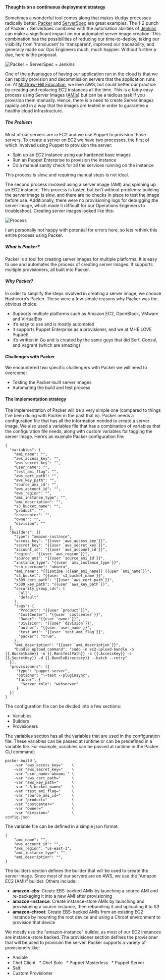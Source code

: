 #### Thoughts on a continuous deployment strategy

Sometimes a wonderful tool comes along that makes kludgy processes radically better. [Packer](https://packer.io/)  and [ServerSpec](http://serverspec.org/) are great examples. The 1-2 punch of Packer + ServerSpec combined with the automation abilities of [Jenkins](https://jenkins-ci.org/) can make a significant impact on our automated server image creation. This combination has the possibilities of reducing our time-to-deploy, taking our visibility from ‘translucent’ to ‘transparent’, improved our traceability, and generally made our Ops Engineers much, much happier. Without further a due, here is the proposal.

![Packer + ServerSpec + Jenkins](https://raw.githubusercontent.com/ehime/Deploy-Strategy/master/assets/packer-serverspec-jenkins.jpg "Packer + ServerSpec + Jenkins")

One of the advantages of having our application run in the cloud is that we can rapidly provision and decommission servers that the application runs on. At [McGraw-Hill Education](https://www.mheducation.com), we love AWS, but could better our practice by creating and replacing EC2 instances all the time. This is a fairly easy process using Server Images ([AMIs](http://docs.aws.amazon.com/AWSEC2/latest/UserGuide/AMIs.html)) but can be a tedious task if you provision them manually. Hence, there is a need to create Server Images rapidly and in a way that the images are tested in order to guarantee a healthy cloud infrastructure.


##### The Problem

Most of our servers are in EC2 and we use Puppet to provision those servers. To create a server on EC2 we have two processes, the first of which involved using Puppet to provision the server:

 * Spin up an EC2 instance using our hardened base images
 * Run an Puppet Enterprise to provision the instance
 * Do a manual sanity check for all the services running on the instance

This process is slow, and requiring manual steps is not ideal.

The second process involved using a server image (AMI) and spinning up an EC2 instance. This process is faster, but isn’t without problems: building the server image is slow, and there are no checks in place to test the image before use. Additionally, there were no provisioning logs for debugging the server image, which made it difficult for our Operations Engineers to troubleshoot. Creating server images looked like this:

![Process](https://raw.githubusercontent.com/ehime/Deploy-Strategy/master/assets/process.jpg "Process")

I am personally not happy with potential for errors here, so lets rethink this entire process using Packer.

##### What is Packer?

Packer is a tool for creating server images for multiple platforms. It is easy to use and automates the process of creating server images. It supports multiple provisioners, all built into Packer.

##### Why Packer?

In order to simplify the steps involved in creating a server image, we choose Hashicorp’s Packer. These were a few simple reasons why Packer was the obvious choice:

 * Supports multiple platforms such as Amazon EC2, OpenStack, VMware and VirtualBox
 * It’s easy to use and is mostly automated
 * It supports Puppet Enterprise as a provisioner, and we at MHE LOVE Puppet!
 * It’s written in Go and is created by the same guys that did Serf, Consul, and Vagrant (which are amazing)

#### Challenges with Packer
We encountered two specific challengers with Packer we will need to overcome:

 * Testing the Packer-built server images
 * Automating the build and test process

#### The Implementation strategy

The implementation of Packer will be a very simple one (compared to things I've been doing with Packer in the past that is). Packer needs a configuration file that has all the information needed to create a server image. We also used a variables file that has a combination of variables that the configuration file needs, along with custom variables for tagging the server image. Here’s an example Packer configuration file:

    {
      "variables": {
        "ami_name": "",
        "aws_access_key": "",
        "aws_secret_key": "",
        "user_name": "",
        "test_ami_flag": "",
        "aws_cert_path": "",
        "aws_key_path": "",
        "source_ami_id": "",
        "aws_account_id": "",
        "aws_region": "",
        "ami_instance_type": "",
        "ami_description": "",
        "s3_bucket_name": "",
        "product": "",
        "costcenter": "",
        "owner": "",
        "division": ""
      },
      "builders": [{
        "type": "amazon-instance",
        "access_key": "{{user `aws_access_key`}}",
        "secret_key": "{{user `aws_secret_key`}}",
        "account_id": "{{user `aws_account_id`}}",
        "region": "{{user `aws_region`}}",
        "source_ami": "{{user `source_ami_id`}}",
        "instance_type": "{{user `ami_instance_type`}}",
        "ssh_username": "ubuntu",
        "ami_name": "{{isotime |clean_ami_name}} {{user `ami_name`}}",
        "s3_bucket": "{{user `s3_bucket_name`}}",
        "x509_cert_path": "{{user `aws_cert_path`}}",
        "x509_key_path": "{{user `aws_key_path`}}",
        "security_group_ids": [
          "all",
          "default"
        ],
        "tags": {
          "Product": "{{user `product`}}",
          "CostCenter": "{{user `costcenter`}}",
          "Owner": "{{user `owner`}}",
          "Division": "{{user `division`}}",
          "author": "{{user `user_name`}}",
          "test_ami": "{{user `test_ami_flag`}}",
          "packer": "true",
        },
        "ami_description": "{{user `ami_description`}}",
        "bundle_upload_command": "sudo -n ec2-upload-bundle -b {{.BucketName}} -m {{.ManifestPath}} -a {{.AccessKey}} -s {{.SecretKey}} -d {{.BundleDirectory}} --batch --retry"
      }],
      "provisioners": [{
         "type": "puppet-server",
         "options": "--test --pluginsync",
         "facter": {
           "server_role": "webserver"
         }
      }]
    }

The configuration file can be divided into a few sections:

 * Variables
 * Builders
 * Provisioners

The variables section has all the variables that are used in the configuration file. These variables can be passed at runtime or can be predefined in a variable file. For example, variables can be passed at runtime in the Packer CLI command:

    packer build \
        -var "aws_access_key="    \
        -var "aws_secret_key="    \
        -var "user_name=`whoami`" \
        -var "aws_cert_path="     \
        -var "aws_key_path="      \
        -var "s3_bucket_name="    \
        -var "test_ami_flag="     \
        -var "source_ami_id="     \
        -var "product="           \
        -var "costcenter="        \
        -var "owner="             \
        -var "division="          \
    config.json

The variable file can be defined in a simple json format:

    {
        "ami_name": "",
        "aws_account_id": "",
        "aws_region": "us-east-1",
        "ami_instance_type": "",
        "ami_description": "",
    }

The builders section defines the builder that will be used to create the server image. Since most of our servers are on AWS, we use the “Amazon EC2 (AMI)” builder. Others include:

 * __amazon-ebs__: Create EBS-backed AMIs by launching a source AMI and re-packaging it into a new AMI after provisioning
 * __amazon-instance__: Create instance-store AMIs by launching and provisioning a source instance, then rebundling it and uploading it to S3
 * __amazon-chroot__: Create EBS-backed AMIs from an existing EC2 instance by mounting the root device and using a Chroot environment to provision that device

 We mostly use the “amazon-instance” builder, as most of our EC2 instances are instance-store backed. The provisioner section defines the provisioner that will be used to provision the server. Packer supports a variety of provisioners like:

 * Ansible
 * Chef Client
  * Chef Solo
  * Puppet Masterless
  * Puppet Server
 * Salt
 * Custom Provisioner
